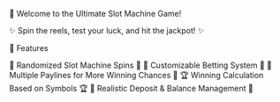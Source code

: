 🎰 Welcome to the Ultimate Slot Machine Game!


✨ Spin the reels, test your luck, and hit the jackpot! ✨



🚀 Features

🎲 Randomized Slot Machine Spins 🎲
💸 Customizable Betting System 💸
🎯 Multiple Paylines for More Winning Chances 🎯
🏆 Winning Calculation Based on Symbols 🏆
🔄 Realistic Deposit & Balance Management 🔄
